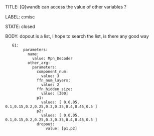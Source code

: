 TITLE:
[Q]wandb can access the value of other variables？

LABEL:
c:misc

STATE:
closed

BODY:
dopout is a list, I hope to search the list, is there any good way
```
   G1:
        parameters:
          name:
            value: Mpn_Decoder
          other_arg:
            parameters:
              component_num:
                value: 3
              ffn_num_layers:
                value: 2
              ffn_hidden_size:
                value: [300]
              p1:
                values: [ 0,0.05, 0.1,0.15,0.2,0.25,0.3,0.35,0.4,0.45,0.5 ]
              p2:
                values: [ 0,0.05, 0.1,0.15,0.2,0.25,0.3,0.35,0.4,0.45,0.5 ]
              dropout:
                  value: [p1,p2]
```

